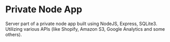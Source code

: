 # Private Node App
Server part of a private node app built using NodeJS, Express, SQLite3. Utilizing various APIs (like Shopify, Amazon S3, Google Analytics and some others).
